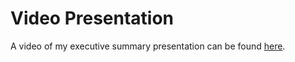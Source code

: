 # Video Presentation

A video of my executive summary presentation can be found [here](https://youtu.be/XOjmVZ7xUg4).
